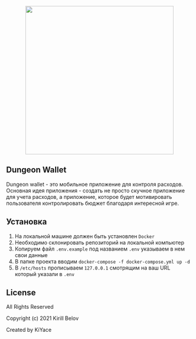 <p align="center"><a href="https://vk.com/lyybb" target="_blank"><img src="https://raw.githubusercontent.com/laravel/art/master/logo-lockup/5%20SVG/2%20CMYK/1%20Full%20Color/laravel-logolockup-cmyk-red.svg" width="400"></a></p>

## Dungeon Wallet

Dungeon wallet - это мобильное приложение для контроля расходов. Основная идея приложения - создать не просто скучное приложение для учета расходов, а приложение, которое будет мотивировать пользователя контролировать бюджет благодаря интересной игре.

## Установка

1. На локальной машине должен быть установлен `Docker`
2. Необходимо склонировать репозиторий на локальной компьютер
3. Копируем файл `.env.example` под названием `.env` указываем в нем свои данные
4. В папке проекта вводим `docker-compose -f docker-compose.yml up -d`
5. В `/etc/hosts` прописываем `127.0.0.1` смотрящим на ваш URL который указали в `.env`

## License

All Rights Reserved

Copyright (c) 2021 Kirill Belov

Created by KiYace
